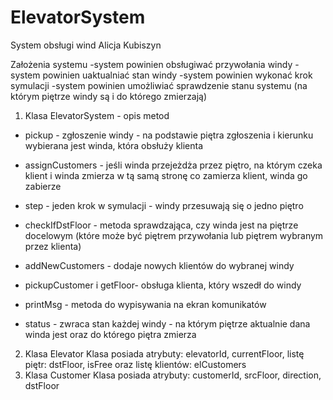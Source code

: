# ElevatorSystem
System obsługi wind
Alicja Kubiszyn

Założenia systemu
-system powinien obsługiwać przywołania windy
-system powinien uaktualniać stan windy
-system powinien wykonać krok symulacji
-system powinien umożliwiać sprawdzenie stanu systemu (na którym piętrze windy są i do którego zmierzają)
1. Klasa ElevatorSystem - opis metod
- pickup - zgłoszenie windy - na podstawie piętra zgłoszenia i kierunku wybierana jest winda, która obsłuży klienta

- assignCustomers - jeśli winda przejeżdża przez piętro, na którym czeka klient i winda zmierza w tą samą stronę co zamierza klient, winda go zabierze

- step  - jeden krok w symulacji - windy przesuwają się o jedno piętro

- checkIfDstFloor - metoda sprawdzająca, czy winda jest na piętrze docelowym (które może być piętrem przywołania lub piętrem wybranym przez klienta)

- addNewCustomers - dodaje nowych klientów do wybranej windy

- pickupCustomer i getFloor- obsługa klienta, który wszedł do windy

- printMsg - metoda do wypisywania na ekran komunikatów

- status - zwraca stan każdej windy - na którym piętrze aktualnie dana winda jest oraz do którego piętra zmierza

2. Klasa Elevator 
Klasa posiada atrybuty: elevatorId, currentFloor, listę piętr: dstFloor, isFree oraz listę klientów: elCustomers
3. Klasa Customer
Klasa posiada atrybuty: customerId, srcFloor, direction, dstFloor

